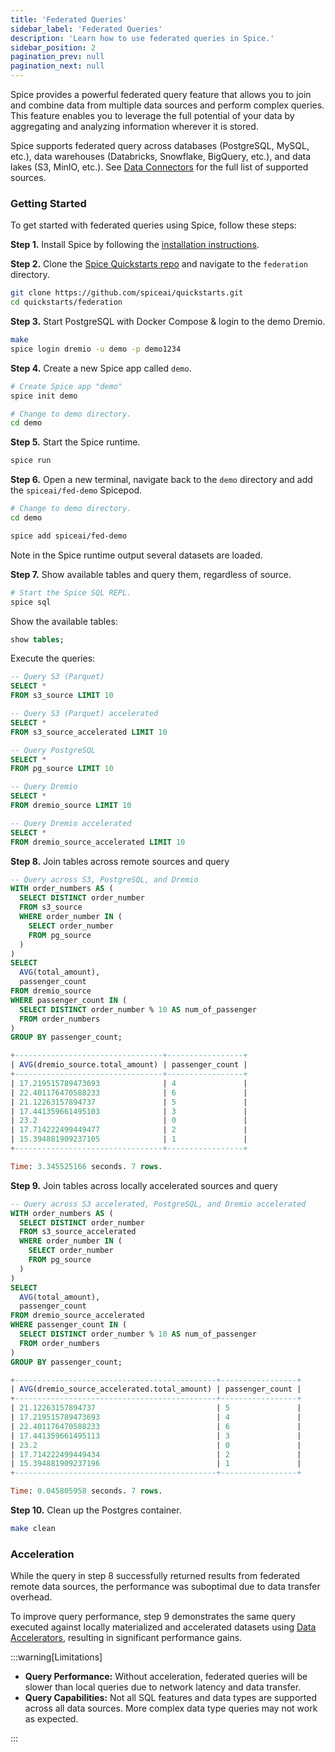```yaml
---
title: 'Federated Queries'
sidebar_label: 'Federated Queries'
description: 'Learn how to use federated queries in Spice.'
sidebar_position: 2
pagination_prev: null
pagination_next: null
---
```


Spice provides a powerful federated query feature that allows you to join and combine data from multiple data sources and perform complex queries. This feature enables you to leverage the full potential of your data by aggregating and analyzing information wherever it is stored.

Spice supports federated query across databases (PostgreSQL, MySQL, etc.), data warehouses (Databricks, Snowflake, BigQuery, etc.), and data lakes (S3, MinIO, etc.). See [Data Connectors](/components/data-connectors/index.md) for the full list of supported sources.

### Getting Started

To get started with federated queries using Spice, follow these steps:

**Step 1.** Install Spice by following the [installation instructions](/getting-started/index.md).

**Step 2.** Clone the [Spice Quickstarts repo](https://github.com/spiceai/quickstarts) and navigate to the `federation` directory.

```bash
git clone https://github.com/spiceai/quickstarts.git
cd quickstarts/federation
```

**Step 3.** Start PostgreSQL with Docker Compose & login to the demo Dremio.

```bash
make
spice login dremio -u demo -p demo1234
```

**Step 4.** Create a new Spice app called `demo`.

```bash
# Create Spice app "demo"
spice init demo

# Change to demo directory.
cd demo
```

**Step 5.** Start the Spice runtime.

```bash
spice run
```

**Step 6.** Open a new terminal, navigate back to the `demo` directory and add the `spiceai/fed-demo` Spicepod.

```bash
# Change to demo directory.
cd demo

spice add spiceai/fed-demo
```

Note in the Spice runtime output several datasets are loaded.

**Step 7.** Show available tables and query them, regardless of source.

```bash
# Start the Spice SQL REPL.
spice sql
```

Show the available tables:

```sql
show tables;
```

Execute the queries:

```sql
-- Query S3 (Parquet)
SELECT *
FROM s3_source LIMIT 10

-- Query S3 (Parquet) accelerated
SELECT *
FROM s3_source_accelerated LIMIT 10

-- Query PostgreSQL
SELECT *
FROM pg_source LIMIT 10

-- Query Dremio
SELECT *
FROM dremio_source LIMIT 10

-- Query Dremio accelerated
SELECT *
FROM dremio_source_accelerated LIMIT 10
```

**Step 8.** Join tables across remote sources and query

```sql
-- Query across S3, PostgreSQL, and Dremio
WITH order_numbers AS (
  SELECT DISTINCT order_number
  FROM s3_source
  WHERE order_number IN (
    SELECT order_number
    FROM pg_source
  )
)
SELECT
  AVG(total_amount),
  passenger_count
FROM dremio_source
WHERE passenger_count IN (
  SELECT DISTINCT order_number % 10 AS num_of_passenger
  FROM order_numbers
)
GROUP BY passenger_count;

+---------------------------------+-----------------+
| AVG(dremio_source.total_amount) | passenger_count |
+---------------------------------+-----------------+
| 17.219515789473693              | 4               |
| 22.401176470588233              | 6               |
| 21.12263157894737               | 5               |
| 17.441359661495103              | 3               |
| 23.2                            | 0               |
| 17.714222499449477              | 2               |
| 15.394881909237105              | 1               |
+---------------------------------+-----------------+

Time: 3.345525166 seconds. 7 rows.
```

**Step 9.** Join tables across locally accelerated sources and query

```sql
-- Query across S3 accelerated, PostgreSQL, and Dremio accelerated
WITH order_numbers AS (
  SELECT DISTINCT order_number
  FROM s3_source_accelerated
  WHERE order_number IN (
    SELECT order_number
    FROM pg_source
  )
)
SELECT
  AVG(total_amount),
  passenger_count
FROM dremio_source_accelerated
WHERE passenger_count IN (
  SELECT DISTINCT order_number % 10 AS num_of_passenger
  FROM order_numbers
)
GROUP BY passenger_count;

+---------------------------------------------+-----------------+
| AVG(dremio_source_accelerated.total_amount) | passenger_count |
+---------------------------------------------+-----------------+
| 21.12263157894737                           | 5               |
| 17.219515789473693                          | 4               |
| 22.401176470588233                          | 6               |
| 17.441359661495113                          | 3               |
| 23.2                                        | 0               |
| 17.714222499449434                          | 2               |
| 15.394881909237196                          | 1               |
+---------------------------------------------+-----------------+

Time: 0.045805958 seconds. 7 rows.
```

**Step 10.** Clean up the Postgres container.

```bash
make clean
```

### Acceleration

While the query in step 8 successfully returned results from federated remote data sources, the performance was suboptimal due to data transfer overhead.

To improve query performance, step 9 demonstrates the same query executed against locally materialized and accelerated datasets using [Data Accelerators](/components/data-accelerators/index.md), resulting in significant performance gains.

:::warning[Limitations]

- **Query Performance:** Without acceleration, federated queries will be slower than local queries due to network latency and data transfer.
- **Query Capabilities:** Not all SQL features and data types are supported across all data sources. More complex data type queries may not work as expected.

:::
